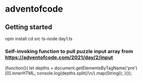 # adventofcode 

## Getting started
 npm install 
 cd src 
 ts-node day1.ts 

### Self-invoking function to pull puzzle input array from https://adventofcode.com/2021/day/2/input
(function(){
    let depths = document.getElementsByTagName('pre')[0].innerHTML;
    console.log(depths.split(/\n/).map(String));
}());